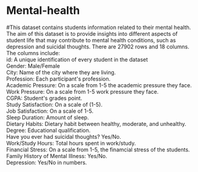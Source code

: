 # Mental-health
#This dataset contains students information related to their mental health. The aim of this dataset is to provide insights into different aspects of student life that may contribute to mental health conditions, such as depression and suicidal thoughts. There are 27902 rows and 18 columns.  
The columns include:  
id: A unique identification of every student in the dataset  
Gender: Male/Female  
City: Name of the city where they are living.  
Profession: Each participant's profession.  
Academic Pressure: On a scale from 1-5 the academic pressure they face.  
Work Pressure: On a scale from 1-5 work pressure they face.  
CGPA:	Student's grades point.  
Study Satisfaction: On a scale of (1-5).  
Job Satisfaction: On a scale of 1-5.  
Sleep Duration: Amount of sleep.  
Dietary Habits: Dietary habit between healthy, moderate, and unhealthy.  
Degree: Educational qualification.  
Have you ever had suicidal thoughts?	Yes/No.  
Work/Study Hours: Total hours spent in work/study.  
Financial Stress: On a scale from 1-5, the finamcial stress of the students.  
Family History of Mental Illness: Yes/No.  
Depression: Yes/No in numbers.  
